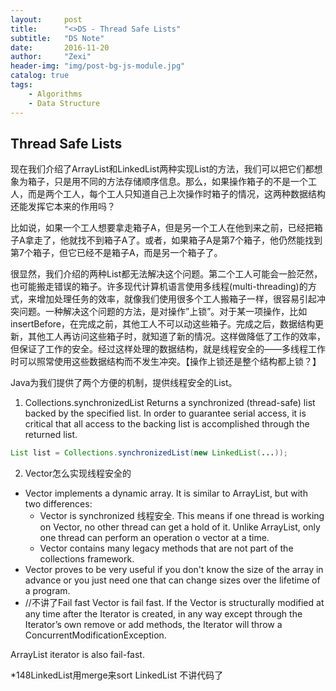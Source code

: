 ```yaml
---
layout:     post
title:      "<>DS - Thread Safe Lists"
subtitle:   "DS Note"
date:       2016-11-20
author:     "Zexi"
header-img: "img/post-bg-js-module.jpg"
catalog: true
tags:
    - Algorithms
    - Data Structure
---
```




## Thread Safe Lists

现在我们介绍了ArrayList和LinkedList两种实现List的方法，我们可以把它们都想象为箱子，只是用不同的方法存储顺序信息。那么，如果操作箱子的不是一个工人，而是两个工人，每个工人只知道自己上次操作时箱子的情况，这两种数据结构还能发挥它本来的作用吗？

比如说，如果一个工人想要拿走箱子A，但是另一个工人在他到来之前，已经把箱子A拿走了，他就找不到箱子A了。或者，如果箱子A是第7个箱子，他仍然能找到第7个箱子，但它已经不是箱子A，而是另一个箱子了。

很显然，我们介绍的两种List都无法解决这个问题。第二个工人可能会一脸茫然，也可能搬走错误的箱子。许多现代计算机语言使用多线程(multi-threading)的方式，来增加处理任务的效率，就像我们使用很多个工人搬箱子一样，很容易引起冲突问题。一种解决这个问题的方法，是对操作”上锁”。对于某一项操作，比如insertBefore，在完成之前，其他工人不可以动这些箱子。完成之后，数据结构更新，其他工人再访问这些箱子时，就知道了新的情况。这样做降低了工作的效率，但保证了工作的安全。经过这样处理的数据结构，就是线程安全的——多线程工作时可以照常使用这些数据结构而不发生冲突。【操作上锁还是整个结构都上锁？】

Java为我们提供了两个方便的机制，提供线程安全的List。 

1.	Collections.synchronizedList 
Returns a synchronized (thread-safe) list backed by the specified list. In order to guarantee serial access, it is critical that all access to the backing list is accomplished through the returned list.

  ```java
  List list = Collections.synchronizedList(new LinkedList(...));
  ```

2.	Vector怎么实现线程安全的
* Vector implements a dynamic array. It is similar to ArrayList, but with two differences:
  *	Vector is synchronized 线程安全. This means if one thread is working on Vector, no other thread can get a hold of it. Unlike ArrayList, only one thread can perform an operation o vector at a time.
  *	Vector contains many legacy methods that are not part of the collections framework.
* Vector proves to be very useful if you don't know the size of the array in advance or you just need one that can change sizes over the lifetime of a program.
* //不讲了Fail fast Vector is fail fast. If the Vector is structurally modified at any time after the Iterator is created, in any way except through the Iterator’s own remove or add methods, the Iterator will throw a ConcurrentModificationException.

ArrayList iterator is also fail-fast.

*148LinkedList用merge来sort LinkedList 不讲代码了
